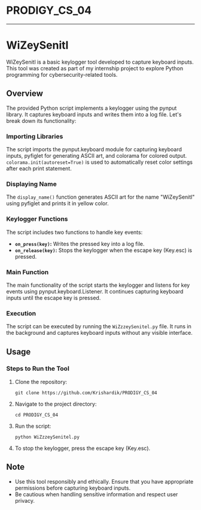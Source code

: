 # PRODIGY_CS_04

---

# WiZeySenitl

WiZeySenitl is a basic keylogger tool developed to capture keyboard inputs. This tool was created as part of my internship project to explore Python programming for cybersecurity-related tools.

## Overview

The provided Python script implements a keylogger using the pynput library. It captures keyboard inputs and writes them into a log file. Let's break down its functionality:

### Importing Libraries

The script imports the pynput.keyboard module for capturing keyboard inputs, pyfiglet for generating ASCII art, and colorama for colored output. `colorama.init(autoreset=True)` is used to automatically reset color settings after each print statement.

### Displaying Name

The `display_name()` function generates ASCII art for the name "WiZeySenitl" using pyfiglet and prints it in yellow color.

### Keylogger Functions

The script includes two functions to handle key events:
- **`on_press(key)`:** Writes the pressed key into a log file.
- **`on_release(key)`:** Stops the keylogger when the escape key (Key.esc) is pressed.

### Main Function

The main functionality of the script starts the keylogger and listens for key events using pynput.keyboard.Listener. It continues capturing keyboard inputs until the escape key is pressed.

### Execution

The script can be executed by running the `WiZzzeySenitel.py` file. It runs in the background and captures keyboard inputs without any visible interface.

## Usage

### Steps to Run the Tool

1. Clone the repository:
   ```
   git clone https://github.com/Krishardik/PRODIGY_CS_04
   ```

2. Navigate to the project directory:
   ```
   cd PRODIGY_CS_04
   ```

3. Run the script:
   ```
   python WiZzzeySenitel.py
   ```

4. To stop the keylogger, press the escape key (Key.esc).

## Note

- Use this tool responsibly and ethically. Ensure that you have appropriate permissions before capturing keyboard inputs.
- Be cautious when handling sensitive information and respect user privacy.

